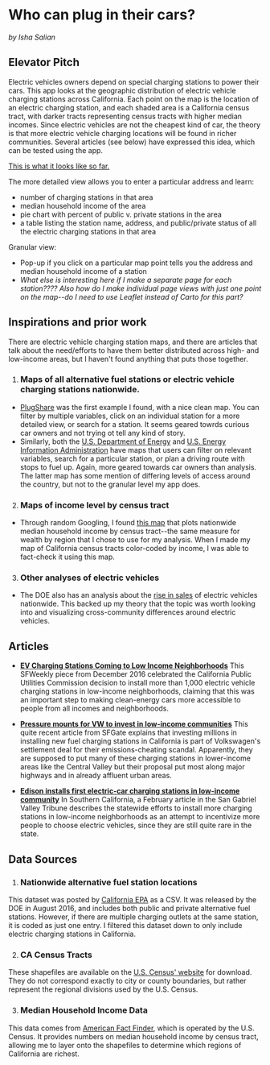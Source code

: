 # Who can plug in their cars? 
 
 *by Isha Salian*
 
 ## Elevator Pitch

 Electric vehicles owners depend on special charging stations to power their cars. This app looks at the geographic distribution of electric vehicle charging stations across California. Each point on the map is the location of an electric charging station, and each shaded area is a California census tract, with darker tracts representing census tracts with higher median incomes. Since electric vehicles are not the cheapest kind of car, the theory is that more electric vehicle charging locations will be found in richer communities. Several articles (see below) have expressed this idea, which can be tested using the app.

 [This is what it looks like so far.](https://compjour-2017-isalian.herokuapp.com/)

 The more detailed view allows you to enter a particular address and learn:
 - number of charging stations in that area
 - median household income of the area
 - pie chart with percent of public v. private stations in the area
 - a table listing the station name, address, and public/private status of all the electric charging stations in that area

 Granular view:
 - Pop-up if you click on a particular map point tells you the address and median household income of a station
 - *What else is interesting here if I make a separate page for each station???? Also how do I make individual page views with just one point on the map--do I need to use Leaflet instead of Carto for this part?* 

 ## Inspirations and prior work
 There are electric vehicle charging station maps, and there are articles that talk about the need/efforts to have them better distributed across high- and low-income areas, but I haven't found anything that puts those together.

 1. ### Maps of all alternative fuel stations or electric vehicle charging stations nationwide.
 * [PlugShare](https://www.plugshare.com/) was the first example I found, with a nice clean map. You can filter by multiple variables, click on an individual station for a more detailed view, or search for a station. It seems geared towrds curious car owners and not trying ot tell any kind of story.
 * Similarly, both the [U.S. Department of Energy](https://www.afdc.energy.gov/locator/stations/) and [U.S. Energy Information Administration](https://www.eia.gov/todayinenergy/detail.php?id=6050) have maps that users can filter on relevant variables, search for a particular station, or plan a driving route with stops to fuel up. Again, more geared towards car owners than analysis. The latter map has some mention of differing levels of access around the country, but not to the granular level my app does.

 2. ### Maps of income level by census tract
 * Through random Googling, I found [this map](https://www.arcgis.com/home/webmap/viewer.html?useExisting=1&layers=da76de09076b4959ad005e1dc2c48049) that plots nationwide median household income by census tract--the same measure for wealth by region that I chose to use for my analysis. When I made my map of California census tracts color-coded by income, I was able to fact-check it using this map. 

 3. ### Other analyses of electric vehicles
 * The DOE also has an analysis about the [rise in sales](https://energy.gov/articles/visualizing-electric-vehicle-sales) of electric vehicles nationwide. This backed up my theory that the topic was worth looking into and visualizing cross-community differences around electric vehicles. 


 ## Articles
 * **[EV Charging Stations Coming to Low Income Neighborhoods](http://www.sfweekly.com/news/ev-charging-stations-coming-low-income-neighborhoods/)** This SFWeekly piece from December 2016 celebrated the California Public Utilities Commission decision to install more than 1,000 electric vehicle charging stations in low-income neighborhoods, claiming that this was an important step to making clean-energy cars more accessible to people from all incomes and neighborhoods.

 * **[Pressure mounts for VW to invest in low-income communities](http://www.sfgate.com/business/article/Pressure-mounts-for-VW-to-invest-in-low-income-11176810.php)** This quite recent article from SFGate explains that investing millions in installing new fuel charging stations in California is part of Volkswagen's settlement deal for their emissions-cheating scandal. Apparently, they are supposed to put many of these charging stations in lower-income areas like the Central Valley but their proposal put most along major highways and in already affluent urban areas.

 * **[Edison installs first electric-car charging stations in low-income community](http://www.sgvtribune.com/general-news/20170216/edison-installs-first-electric-car-charging-stations-in-low-income-community)** In Southern California, a February article in the San Gabriel Valley Tribune describes the statewide efforts to install  more charging stations in low-income neighborhoods as an attempt to incentivize more people to choose electric vehicles, since they are still quite rare in the state. 

 ## Data Sources
 1. ### Nationwide alternative fuel station locations 
 This dataset was posted by [California EPA](https://data.ca.gov/dataset/alternative-fuel-station-locations) as a CSV. It was released by the DOE in August 2016, and includes both public and private alternative fuel stations. However, if there are multiple charging outlets at the same station, it is coded as just one entry. I filtered this dataset down to only include electric charging stations in California.

 2. ### CA Census Tracts
 These shapefiles are available on the [U.S. Census' website](https://www.census.gov/geo/maps-data/data/cbf/cbf_tracts.html) for download. They do not correspond exactly to city or county boundaries, but rather represent the regional divisions used by the U.S. Census. 

 3. ### Median Household Income Data
 This data comes from [American Fact Finder](https://factfinder.census.gov/faces/nav/jsf/pages/index.xhtml), which is operated by the U.S. Census. It provides numbers on median household income by census tract, allowing me to layer onto the shapefiles to determine which regions of California are richest.